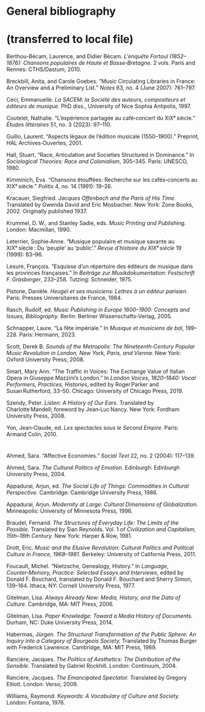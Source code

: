 # General bibliography

# (transferred to local file)

Berthou-Bécam, Laurence, and Didier Bécam. *L’enquête Fortoul (1852–1876): Chansons populaires de Haute et Basse‑Bretagne.* 2 vols. Paris and Rennes: CTHS/Dastum, 2010.

Breckbill, Anita, and Carole Goebes. “Music Circulating Libraries in France: An Overview and a Preliminary List.” *Notes* 63, no. 4 (June 2007): 761–797.

Ceci, Emmanuelle. *La SACEM: la Société des auteurs, compositeurs et éditeurs de musique.* PhD diss., University of Nice Sophia Antipolis, 1997.

Coutelet, Nathalie. “L’expérience partagée au café‑concert du XIXᵉ siècle.” *Études littéraires* 51, no. 3 (2023): 97–110.

Guillo, Laurent. “Aspects légaux de l’édition musicale (1550–1900).” Preprint, HAL Archives‑Ouvertes, 2001.

Hall, Stuart. “Race, Articulation and Societies Structured in Dominance.” In *Sociological Theories: Race and Colonialism*, 305–345. Paris: UNESCO, 1980.

Kimminich, Eva. “Chansons étouffées: Recherche sur les cafés‑concerts au XIXᵉ siècle.” *Politix* 4, no. 14 (1991): 19–26.

Kracauer, Siegfried. *Jacques Offenbach and the Paris of His Time.* Translated by Gwenda David and Eric Mosbacher. New York: Zone Books, 2002. Originally published 1937.

Krummel, D. W., and Stanley Sadie, eds. *Music Printing and Publishing.* London: Macmillan, 1990.

Leterrier, Sophie‑Anne. “Musique populaire et musique savante au XIXᵉ siècle : Du ‘peuple’ au ‘public’.” *Revue d’histoire du XIXᵉ siècle* 19 (1999): 83–96.

Lesure, François. “Esquisse d’un répertoire des éditeurs de musique dans les provinces françaises.” In *Beiträge zur Musikdokumentation: Festschrift F. Grasberger*, 233–258. Tutzing: Schneider, 1975.

Pistone, Danièle. *Heugel et ses musiciens: Lettres à un éditeur parisien.* Paris: Presses Universitaires de France, 1984.

Rasch, Rudolf, ed. *Music Publishing in Europe 1600–1900: Concepts and Issues, Bibliography.* Berlin: Berliner Wissenschafts‑Verlag, 2005.

Schnapper, Laure. “La fête impériale.” In *Musique et musiciens de bal*, 199–228. Paris: Hermann, 2023.

Scott, Derek B. *Sounds of the Metropolis: The Nineteenth‑Century Popular Music Revolution in London, New York, Paris, and Vienna.* New York: Oxford University Press, 2008.

Smart, Mary Ann. “The Traffic in Voices: The Exchange Value of Italian Opera in Giuseppe Mazzini’s London.” In *London Voices, 1820–1840: Vocal Performers, Practices, Histories*, edited by Roger Parker and Susan Rutherford, 33–50. Chicago: University of Chicago Press, 2019.

Szendy, Peter. *Listen: A History of Our Ears.* Translated by Charlotte Mandell; foreword by Jean‑Luc Nancy. New York: Fordham University Press, 2008.

Yon, Jean‑Claude, ed. *Les spectacles sous le Second Empire.* Paris: Armand Colin, 2010.

# 

Ahmed, Sara. “Affective Economies.” *Social Text* 22, no. 2 (2004): 117–139.

Ahmed, Sara. *The Cultural Politics of Emotion.* Edinburgh: Edinburgh University Press, 2004.

Appadurai, Arjun, ed. *The Social Life of Things: Commodities in Cultural Perspective.* Cambridge: Cambridge University Press, 1986.

Appadurai, Arjun. *Modernity at Large: Cultural Dimensions of Globalization.* Minneapolis: University of Minnesota Press, 1996.

Braudel, Fernand. *The Structures of Everyday Life: The Limits of the Possible.* Translated by Sian Reynolds. Vol. 1 of *Civilization and Capitalism, 15th–18th Century.* New York: Harper & Row, 1981.

Drott, Eric. *Music and the Elusive Revolution: Cultural Politics and Political Culture in France, 1968–1981.* Berkeley: University of California Press, 2011.

Foucault, Michel. “Nietzsche, Genealogy, History.” In *Language, Counter‑Memory, Practice: Selected Essays and Interviews*, edited by Donald F. Bouchard, translated by Donald F. Bouchard and Sherry Simon, 139–164. Ithaca, NY: Cornell University Press, 1977.

Gitelman, Lisa. *Always Already New: Media, History, and the Data of Culture.* Cambridge, MA: MIT Press, 2006.

Gitelman, Lisa. *Paper Knowledge: Toward a Media History of Documents.* Durham, NC: Duke University Press, 2014.

Habermas, Jürgen. *The Structural Transformation of the Public Sphere: An Inquiry into a Category of Bourgeois Society.* Translated by Thomas Burger with Frederick Lawrence. Cambridge, MA: MIT Press, 1989.

Rancière, Jacques. *The Politics of Aesthetics: The Distribution of the Sensible.* Translated by Gabriel Rockhill. London: Continuum, 2004.

Rancière, Jacques. *The Emancipated Spectator.* Translated by Gregory Elliott. London: Verso, 2009.

Williams, Raymond. *Keywords: A Vocabulary of Culture and Society.* London: Fontana, 1976.